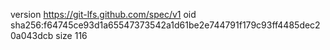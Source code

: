 version https://git-lfs.github.com/spec/v1
oid sha256:f64745ce93d1a65547373542a1d61be2e744791f179c93ff4485dec20a043dcb
size 116
